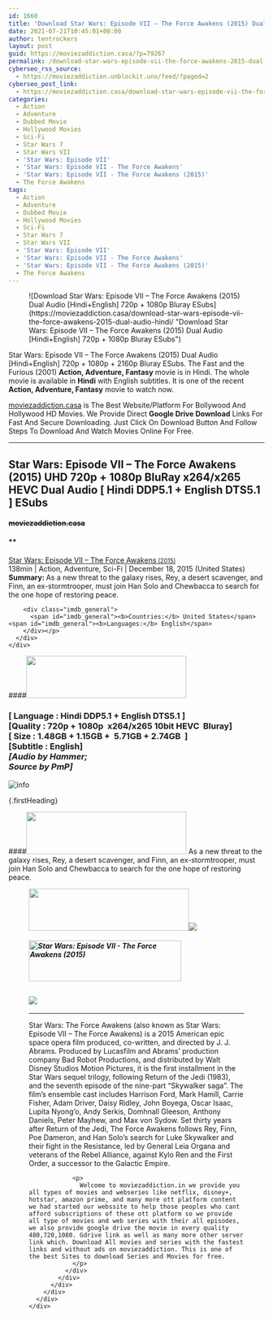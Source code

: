```yaml
---
id: 1660
title: 'Download Star Wars: Episode VII – The Force Awakens (2015) Dual Audio [Hindi+English] 720p + 1080p Bluray ESubs'
date: 2021-07-21T10:45:01+00:00
author: tentrockers
layout: post
guid: https://moviezaddiction.casa/?p=79267
permalink: /download-star-wars-episode-vii-the-force-awakens-2015-dual-audio-hindienglish-720p-1080p-bluray-esubs/
cyberseo_rss_source:
  - https://moviezaddiction.unblockit.uno/feed/?paged=2
cyberseo_post_link:
  - https://moviezaddiction.casa/download-star-wars-episode-vii-the-force-awakens-2015-dual-audio-hindi/
categories:
  - Action
  - Adventure
  - Dubbed Movie
  - Hollywood Movies
  - Sci-Fi
  - Star Wars 7
  - Star Wars VII
  - 'Star Wars: Episode VII'
  - 'Star Wars: Episode VII - The Force Awakens'
  - 'Star Wars: Episode VII - The Force Awakens (2015)'
  - The Force Awakens
tags:
  - Action
  - Adventure
  - Dubbed Movie
  - Hollywood Movies
  - Sci-Fi
  - Star Wars 7
  - Star Wars VII
  - 'Star Wars: Episode VII'
  - 'Star Wars: Episode VII - The Force Awakens'
  - 'Star Wars: Episode VII - The Force Awakens (2015)'
  - The Force Awakens
---
```

<figure class="entry-thumbnail">![Download Star Wars: Episode VII – The Force Awakens (2015) Dual Audio [Hindi+English] 720p + 1080p Bluray ESubs](https://moviezaddiction.casa/download-star-wars-episode-vii-the-force-awakens-2015-dual-audio-hindi/ "Download Star Wars: Episode VII – The Force Awakens (2015) Dual Audio [Hindi+English] 720p + 1080p Bluray ESubs")  
</figure> 

Star Wars: Episode VII – The Force Awakens (2015) Dual Audio [Hindi+English] 720p + 1080p + 2160p Bluray ESubs. The Fast and the Furious (2001) **Action, Adventure, Fantasy** movie is in Hindi. The whole movie is available in **Hindi** with English subtitles. It is one of the recent **Action, Adventure, Fantasy** movie to watch now.

[moviezaddiction.casa](https://moviezaddiction.casa) is The Best Website/Platform For Bollywood And Hollywood HD Movies. We Provide Direct **Google Drive Download** Links For Fast And Secure Downloading. Just Click On Download Button And Follow Steps To Download And Watch Movies Online For Free.

* * *

## <span>Star Wars: Episode VII – The Force Awakens (2015) UHD 720p + 1080p BluRay x264/x265 HEVC Dual Audio [ Hindi DDP5.1 + English DTS5.1 ] ESubs</span>

#### <span>~~moviezaddiction.casa~~</span>

#### **</p> 

<div class="imdb_container">
  <div>
    <div class="imdb_dark">
      <div class="imdb_right">
        <span id="movie_title"><a href="https://www.imdb.com/title/tt2488496" target="_blank" rel="noopener">Star Wars: Episode VII &#8211; The Force Awakens<small> (2015)</small></a></span><br /> <span id="genres">138min | Action, Adventure, Sci-Fi | December 18, 2015 (United States)</span> <span id="summary"><b>Summary: </b>As a new threat to the galaxy rises, Rey, a desert scavenger, and Finn, an ex-stormtrooper, must join Han Solo and Chewbacca to search for the one hope of restoring peace.</span></p> 
        
        <div class="imdb_general">
          <span id="imdb_general"><b>Countries:</b> United States</span><span id="imdb_general"><b>Languages:</b> English</span>
        </div></p>
      </div>
    </div>
  </div>
</div>

</b></h4> 

####<img loading="lazy" class="aligncenter" src="https:///moviezaddiction.casa/wp-content/uploads/2018/02/Media-Info.png?zoom=0.8099999785423279&resize=315%2C83&ssl=1" srcset="https://moviezaddiction.casa//wp-content/uploads/2018/02/Media-Info.png?zoom=0.8999999761581421&resize=315%2C83&ssl=1" width="315" height="83" /> 

### <span><span><strong>[ Language : Hindi DDP5.1 + English DTS5.1</strong>&nbsp;]</span><br /><span>[Quality : 720p + 1080p&nbsp; x264/x265 10bit HEVC&nbsp; Bluray]</span><br /><span>[ Size : 1.48GB + 1.15GB +&nbsp; 5.71GB + 2.74GB&nbsp; ]</span><br /><span>[Subtitle : English]<br /></span></span><span><em>[Audio by Hammer;<br />Source by PmP]</em></span>  
<img src="https://i.imgur.com/AusysgD.png" alt="info" usemap="#workmap" /> </p> 

<map name="workmap">
  <area alt="imdb" coords="0,0,80,40" shape="rect" href="https://www.imdb.com/title/tt2488496/" target="_blank" />
  
  <area alt="youtube" coords="100,0,180,40" shape="rect" href="https://www.youtube.com/watch?v=sGbxmsDFVnE" target="_blank" />
</map> {.firstHeading}

####<img loading="lazy" class="aligncenter" src="https://moviezaddiction.casa//wp-content/uploads/2018/02/Plot.jpeg?zoom=0.8099999785423279&resize=315%2C83&ssl=1" srcset="https://moviezaddiction.casa//wp-content/uploads/2018/02/Plot.jpeg?zoom=0.8999999761581421&resize=315%2C83&ssl=1" width="315" height="83" /> <span>As a new threat to the galaxy rises, Rey, a desert scavenger, and Finn, an ex-stormtrooper, must join Han Solo and Chewbacca to search for the one hope of restoring peace.</span>

<div class="wp-block-image">
  <figure class="aligncenter is-resized"><img loading="lazy" class="aligncenter" src="https://i1.wp.com/moviezaddiction.casa/wp-content/uploads/2018/02/Screenshots-Button.png?zoom=0.8099999785423279&resize=315%2C83&ssl=1" srcset="https://moviezaddiction.casa//wp-content/uploads/2018/02/Screenshots-Button.png?zoom=0.8999999761581421&resize=315%2C83&ssl=1" width="315" height="83" /><img src="https://1.bp.blogspot.com/-NORN3u4dGgw/YPfzg8XDeBI/AAAAAAAAE0c/crBEprAphaE-Es_On3SKMim0ktH3Y3kTQCLcBGAsYHQ/s16000/Star%2BWars%2B-%2BThe%2BForce%2BAwakens%2B%25282015%2529%2BUHD%2B1080p%2BBluray%2Bx264%2BDual%2BAudio%2B%255B%2BHindi%2BDDP5.1%2B%252B%2BEnglish%2BDTS5.1%2B%255D%2BESub%2B5.71GB%2B%255Bwww.MoviezAddiction.casa%255D_s.jpg" /></p> 
  
  <h4 class="summary_text">
    <em><img loading="lazy" class="aligncenter" src="https://i2.wp.com/moviezaddiction.casa/wp-content/uploads/2018/02/Download-Button-1.png?zoom=0.8099999785423279&resize=300%2C80&ssl=1" srcset="https://i2.wp.com/moviezaddiction.casa/wp-content/uploads/2018/02/Download-Button-1.png?zoom=0.8999999761581421&resize=300%2C80&ssl=1" alt="Star Wars: Episode VII - The Force Awakens (2015)" width="300" height="80" /></em>
  </h4>
  
  <h2>
    <img class="aligncenter" src="https://i.imgur.com/Ds7bb.gif" />
  </h2>
  
  <hr />
  
  <div class="mod" data-md="50" data-hveid="250" data-ved="0ahUKEwi-7dnvqo7WAhXLsFQKHTILBKEQkCkI-gEoAzAn">
    <div class="_cgc kno-fb-ctx" data-hveid="251" data-ved="0ahUKEwi-7dnvqo7WAhXLsFQKHTILBKEQziAI-wEoADAn">
      <div class="r-iH9cFH0n0MiE">
        <div class="mod" data-md="50" data-hveid="228" data-ved="0ahUKEwjniJq86tTWAhULK48KHU9mChkQkCkI5AEoBDAh">
          <div class="_cgc kno-fb-ctx" data-hveid="229" data-ved="0ahUKEwjniJq86tTWAhULK48KHU9mChkQziAI5QEoADAh">
            <div class="r-iwKCMzMr_HBQ">
              <div class="overviewContainer ng-star-inserted">
                <p>
                  Star Wars: The Force Awakens (also known as Star Wars: Episode VII – The Force Awakens) is a 2015 American epic space opera film produced, co-written, and directed by J. J. Abrams. Produced by Lucasfilm and Abrams’ production company Bad Robot Productions, and distributed by Walt Disney Studios Motion Pictures, it is the first installment in the Star Wars sequel trilogy, following Return of the Jedi (1983), and the seventh episode of the nine-part “Skywalker saga”. The film’s ensemble cast includes Harrison Ford, Mark Hamill, Carrie Fisher, Adam Driver, Daisy Ridley, John Boyega, Oscar Isaac, Lupita Nyong’o, Andy Serkis, Domhnall Gleeson, Anthony Daniels, Peter Mayhew, and Max von Sydow. Set thirty years after Return of the Jedi, The Force Awakens follows Rey, Finn, Poe Dameron, and Han Solo’s search for Luke Skywalker and their fight in the Resistance, led by General Leia Organa and veterans of the Rebel Alliance, against Kylo Ren and the First Order, a successor to the Galactic Empire.
                </p>
                
                <p>
                  Welcome to moviezaddiction.in we provide you all types of movies and webseries like netflix, disney+, hotstar, amazon prime, and many more ott platform content we had started our webssite to help those peoples who cant afford subscriptions of these ott platform so we provide all type of movies and web series with their all episodes, we also provide google drive the movie in every quality 480,720,1080. Gdrive link as well as many more other server link which. Download All movies and series with the fastest links and without ads on moviezaddiction. This is one of the best Sites to download Series and Movies for free.
                </p>
              </div>
            </div>
          </div>
        </div>
      </div>
    </div>
  </div></figure>
</div>